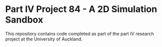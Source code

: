 # Part IV Project 84 - A 2D Simulation Sandbox

This repository contains code completed as part of the part IV research project at the University of Auckland.